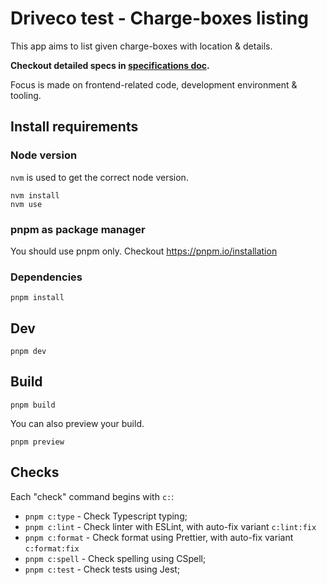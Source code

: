 # Driveco test - Charge-boxes listing

This app aims to list given charge-boxes with location & details.

**Checkout detailed specs in [specifications doc](./docs/specifications.md).**

Focus is made on frontend-related code, development environment & tooling.

## Install requirements

### Node version

`nvm` is used to get the correct node version.

```
nvm install
nvm use
```

### pnpm as package manager

You should use pnpm only.
Checkout https://pnpm.io/installation

### Dependencies

```
pnpm install
```

## Dev

```
pnpm dev
```

## Build

```
pnpm build
```

You can also preview your build.

```
pnpm preview
```

## Checks

Each "check" command begins with `c:`:

- `pnpm c:type` - Check Typescript typing;
- `pnpm c:lint` - Check linter with ESLint, with auto-fix variant `c:lint:fix`
- `pnpm c:format` - Check format using Prettier, with auto-fix variant `c:format:fix`
- `pnpm c:spell` - Check spelling using CSpell;
- `pnpm c:test` - Check tests using Jest;
